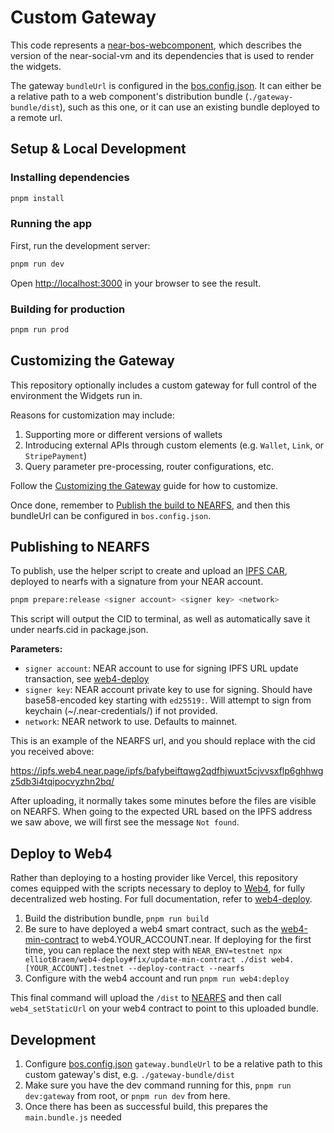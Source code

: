 # Custom Gateway

This code represents a [near-bos-webcomponent](https://github.com/NEARBuilders/near-bos-webcomponent), which describes the version of the near-social-vm and its dependencies that is used to render the widgets.

The gateway `bundleUrl` is configured in the [bos.config.json](../bos.config.json). It can either be a relative path to a web component's distribution bundle (`./gateway-bundle/dist`), such as this one, or it can use an existing bundle deployed to a remote url.

## Setup & Local Development

### Installing dependencies

```bash
pnpm install
```

### Running the app

First, run the development server:

```bash
pnpm run dev
```

Open [http://localhost:3000](http://localhost:3000) in your browser to see the result.

### Building for production

```bash
pnpm run prod
```

## Customizing the Gateway

This repository optionally includes a custom gateway for full control of the environment the Widgets run in.

Reasons for customization may include:

1. Supporting more or different versions of wallets
2. Introducing external APIs through custom elements (e.g. `Wallet`, `Link`, or `StripePayment`)
3. Query parameter pre-processing, router configurations, etc.

Follow the [Customizing the Gateway](https://github.com/NEARBuilders/bos-workspace?tab=readme-ov-file#customizing-the-gateway) guide for how to customize.

Once done, remember to [Publish the build to NEARFS](./gateway-bundle/README.md#publishing-to-nearfs), and then this bundleUrl can be configured in `bos.config.json`.

## Publishing to NEARFS

To publish, use the helper script to create and upload an [IPFS CAR](https://car.ipfs.io/), deployed to nearfs with a signature from your NEAR account.

```bash
pnpm prepare:release <signer account> <signer key> <network>
```

This script will output the CID to terminal, as well as automatically save it under nearfs.cid in package.json.

**Parameters:**

- `signer account`: NEAR account to use for signing IPFS URL update transaction, see [web4-deploy](https://github.com/vgrichina/web4-deploy?tab=readme-ov-file#deploy-fully-on-chain-to-nearfs)
- `signer key`: NEAR account private key to use for signing. Should have base58-encoded key starting with `ed25519:`. Will attempt to sign from keychain (~/.near-credentials/) if not provided.
- `network`: NEAR network to use. Defaults to mainnet.

This is an example of the NEARFS url, and you should replace with the cid you received above:

<https://ipfs.web4.near.page/ipfs/bafybeiftqwg2qdfhjwuxt5cjvvsxflp6ghhwgz5db3i4tqipocvyzhn2bq/>

After uploading, it normally takes some minutes before the files are visible on NEARFS. When going to the expected URL based on the IPFS address we saw above, we will first see the message `Not found`.

## Deploy to Web4

Rather than deploying to a hosting provider like Vercel, this repository comes equipped with the scripts necessary to deploy to [Web4](https://github.com/vgrichina/web4), for fully decentralized web hosting. For full documentation, refer to [web4-deploy](https://github.com/vgrichina/web4-deploy).

1. Build the distribution bundle, `pnpm run build`
2. Be sure to have deployed a web4 smart contract, such as the [web4-min-contract](https://github.com/vgrichina/web4-min-contract) to web4.YOUR_ACCOUNT.near. If deploying for the first time, you can replace the next step with `NEAR_ENV=testnet npx elliotBraem/web4-deploy#fix/update-min-contract ./dist web4.[YOUR_ACCOUNT].testnet --deploy-contract --nearfs`
3. Configure with the web4 account and run `pnpm run web4:deploy`

This final command will upload the `/dist` to [NEARFS](https://github.com/vgrichina/nearfs) and then call `web4_setStaticUrl` on your web4 contract to point to this uploaded bundle.

## Development

1. Configure [bos.config.json](../bos.config.json) `gateway.bundleUrl` to be a relative path to this custom gateway's dist, e.g. `./gateway-bundle/dist`
2. Make sure you have the dev command running for this, `pnpm run dev:gateway` from root, or `pnpm run dev` from here.
3. Once there has been as successful build, this prepares the `main.bundle.js` needed 